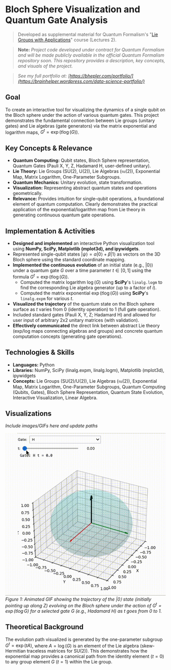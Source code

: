 # Bloch Sphere Visualization and Quantum Gate Analysis

> Developed as supplemental material for Quantum Formalism's "[Lie Groups with Applications](https://quantumformalism.academy/lie-groups-with-applications)" course (Lectures 2).

> **Note:** *Project code developed under contract for Quantum Formalism and will be made publicly available in the official Quantum Formalism repository soon. This repository provides a description, key concepts, and visuals of the project.*

> *See my full portfolio at: [https://bhepler.com/portfolio/](https://brainhelper.wordpress.com/data-science-portfolio/)*

## Goal

To create an interactive tool for visualizing the dynamics of a single qubit on the Bloch sphere under the action of various quantum gates. This project demonstrates the fundamental connection between Lie groups (unitary gates) and Lie algebras (gate generators) via the matrix exponential and logarithm maps, $G^t = \exp(t \log(G))$.

## Key Concepts & Relevance

*   **Quantum Computing:** Qubit states, Bloch Sphere representation, Quantum Gates (Pauli X, Y, Z, Hadamard H, user-defined unitary).
*   **Lie Theory:** Lie Groups (SU(2), U(2)), Lie Algebras ($\mathfrak{su}(2)$), Exponential Map, Matrix Logarithm, One-Parameter Subgroups.
*   **Quantum Mechanics:** Unitary evolution, state transformation.
*   **Visualization:** Representing abstract quantum states and operations geometrically.
*   **Relevance:** Provides intuition for single-qubit operations, a foundational element of quantum computation. Clearly demonstrates the practical application of the exponential/logarithm map from Lie theory in generating continuous quantum gate operations.

## Implementation & Activities

*   **Designed and implemented** an interactive Python visualization tool using **NumPy, SciPy, Matplotlib (mplot3d), and ipywidgets**.
*   Represented single-qubit states $|\psi\rangle = \alpha|0\rangle + \beta|1\rangle$ as vectors on the 3D Bloch sphere using the standard coordinate mapping.
*   **Implemented the continuous evolution** of an initial state (e.g., $|0\rangle$) under a quantum gate $G$ over a time parameter $t \in [0, 1]$ using the formula $G^t = \exp(t \log(G))$.
    *   Computed the matrix logarithm $\log(G)$ using **SciPy**'s `linalg.logm` to find the corresponding Lie algebra generator (up to a factor of $i$).
    *   Computed the matrix exponential $\exp(t \log(G))$ using **SciPy**'s `linalg.expm` for various $t$.
*   **Visualized the trajectory** of the quantum state on the Bloch sphere surface as $t$ varies from 0 (identity operation) to 1 (full gate operation).
*   Included standard gates (Pauli X, Y, Z; Hadamard H) and allowed for user input of arbitrary 2x2 unitary matrices (with validation).
*   **Effectively communicated** the direct link between abstract Lie theory (exp/log maps connecting algebras and groups) and concrete quantum computation concepts (generating gate operations).

## Technologies & Skills

*   **Languages:** Python
*   **Libraries:** NumPy, SciPy (linalg.expm, linalg.logm), Matplotlib (mplot3d), ipywidgets
*   **Concepts:** Lie Groups (SU(2)/U(2)), Lie Algebras ($\mathfrak{su}(2)$), Exponential Map, Matrix Logarithm, One-Parameter Subgroups, Quantum Computing (Qubits, Gates), Bloch Sphere Representation, Quantum State Evolution, Interactive Visualization, Linear Algebra.

## Visualizations

*Include images/GIFs here and update paths*

![Bloch Sphere Trajectory GIF](bloch_evolution.gif)
*Figure 1: Animated GIF showing the trajectory of the |0⟩ state (initially pointing up along Z) evolving on the Bloch sphere under the action of $G^t = \exp(t \log G)$ for a selected gate G (e.g., Hadamard H) as t goes from 0 to 1.*


## Theoretical Background

The evolution path visualized is generated by the one-parameter subgroup $G^t = \exp(tA)$, where $A = \log(G)$ is an element of the Lie algebra (skew-Hermitian traceless matrices for SU(2)). This demonstrates how the exponential map provides a canonical path from the identity element ($t=0$) to any group element $G$ ($t=1$) within the Lie group.

